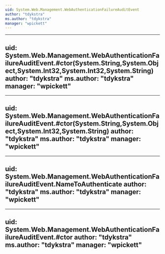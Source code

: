 ```yaml
---
uid: System.Web.Management.WebAuthenticationFailureAuditEvent
author: "tdykstra"
ms.author: "tdykstra"
manager: "wpickett"
---
```


---
uid: System.Web.Management.WebAuthenticationFailureAuditEvent.#ctor(System.String,System.Object,System.Int32,System.Int32,System.String)
author: "tdykstra"
ms.author: "tdykstra"
manager: "wpickett"
---

---
uid: System.Web.Management.WebAuthenticationFailureAuditEvent.#ctor(System.String,System.Object,System.Int32,System.String)
author: "tdykstra"
ms.author: "tdykstra"
manager: "wpickett"
---

---
uid: System.Web.Management.WebAuthenticationFailureAuditEvent.NameToAuthenticate
author: "tdykstra"
ms.author: "tdykstra"
manager: "wpickett"
---

---
uid: System.Web.Management.WebAuthenticationFailureAuditEvent.#ctor
author: "tdykstra"
ms.author: "tdykstra"
manager: "wpickett"
---
